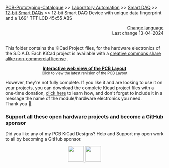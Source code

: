 [PCB-Prototyping-Catalogue](https://github.com/aeonSolutions/PCB-Prototyping-Catalogue)  >>  [Laboratory Automation](https://github.com/aeonSolutions/PCB-Prototyping-Catalogue/tree/main/Laboratory%20Automation)  >>  [Smart DAQ](https://github.com/aeonSolutions/PCB-Prototyping-Catalogue/tree/main/Smart%20DAQ)  >> [12-bit Smart DAQs](https://github.com/aeonSolutions/PCB-Prototyping-Catalogue/tree/main/Smart%20DAQ/12-bit) >> 12-bit Smart DAQ Device with unique data fingerprint and a 1.69" TFT LCD  45x55 ABS

<div align="right">
 <a href="https://github-com.translate.goog/aeonSolutions/Open-Science-12bit-Smart-DAQ-Device-with-unique-data-fingerprint-and-a-1.69-TFT-LCD-45x55-ABS?_x_tr_sl=en&_x_tr_tl=pt&_x_tr_hl=en&_x_tr_pto=wapp">Change language</a>  <br>
Last change 13-04-2024
</div>

<br>

This folder contains the KiCad Project files, for the hardware electronics of the S.D.A.D.  Each KiCad project is available with a [creative commons share alike non-commercial license](https://creativecommons.org/licenses/by-nc-sa/4.0/deed.en) . 

<p align="center">
  <strong> <a href="https://aeonsolutions.github.io/portfolio/hardware_electronics/laboratory/">Interactive web view of the PCB Layout</a> </strong> <br>
 <sup>Click to view the latest revision of the PCB Layout</sup>
</p>

However, they're not fully complete. If you like it and are looking to use it on your projects, you can download the complete Kicad project files with a one-time donation, [click here](https://github.com/sponsors/aeonSolutions) to learn how,  and don't forget to include it in a message the name of the module/hardware electronics you need. <br> Thank you 🙏.


### Support all these open hardware projects and become a GitHub sponsor  
Did you like any of my PCB KiCad Designs? Help and Support my open work to all by becoming a GitHub sponsor.

<p align="center">
    <a href="https://github.com/aeonSolutions/PCB-Prototyping-Catalogue/blob/main/become_a_sponsor/aeonlabs-github-sponsorship-agreement.docx">
        <img height="50" src="https://github.com/aeonSolutions/PCB-Prototyping-Catalogue/blob/main/media/want_to_become_a_sponsor.png">
    </a>
    <a href="https://github.com/sponsors/aeonSolutions">
        <img height="50" src="https://github.com/aeonSolutions/PCB-Prototyping-Catalogue/blob/main/media/become_a_github_sponsor.png">
    </a>
</p>

# 
